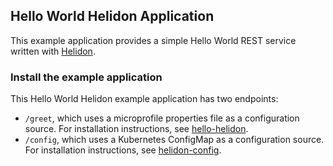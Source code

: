 
## Hello World Helidon Application

This example application provides a simple Hello World REST service written with [Helidon](https://helidon.io).

### Install the example application

This Hello World Helidon example application has two endpoints:

- `/greet`, which uses a microprofile properties file as a configuration source. For installation instructions, see [hello-helidon](https://verrazzano.io/docs/samples/hello-helidon/).
- `/config`, which uses a Kubernetes ConfigMap as a configuration source. For installation instructions, see [helidon-config](https://verrazzano.io/docs/samples/helidon-config/).
